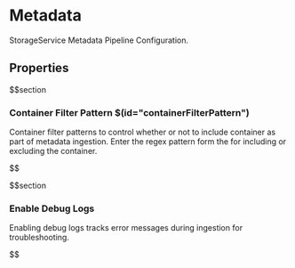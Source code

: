 # Metadata

StorageService Metadata Pipeline Configuration.

## Properties

$$section

### Container Filter Pattern $(id="containerFilterPattern")

Container filter patterns to control whether or not to include container as part of metadata ingestion. Enter the regex pattern form the for including or excluding the container.

$$

$$section

### Enable Debug Logs

Enabling debug logs tracks error messages during ingestion for troubleshooting.

$$